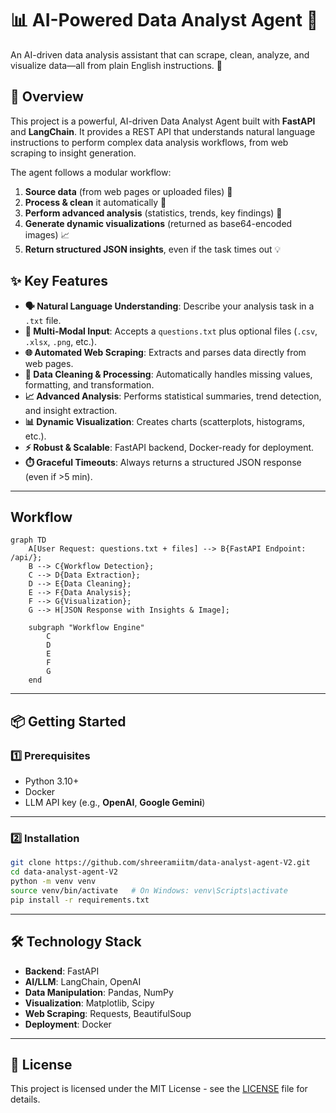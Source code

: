 # 📊 AI-Powered Data Analyst Agent 🤖

[](https://opensource.org/licenses/MIT)

An AI-driven data analysis assistant that can scrape, clean, analyze, and visualize data—all from plain English instructions. 📝

## 🚀 Overview

This project is a powerful, AI-driven Data Analyst Agent built with **FastAPI** and **LangChain**. It provides a REST API that understands natural language instructions to perform complex data analysis workflows, from web scraping to insight generation.

The agent follows a modular workflow:

1.  **Source data** (from web pages or uploaded files) 📂
2.  **Process & clean** it automatically 🧹
3.  **Perform advanced analysis** (statistics, trends, key findings) 🧠
4.  **Generate dynamic visualizations** (returned as base64-encoded images) 📈
5.  **Return structured JSON insights**, even if the task times out 💡

## ✨ Key Features

  * **🗣️ Natural Language Understanding**: Describe your analysis task in a `.txt` file.
  * **📂 Multi-Modal Input**: Accepts a `questions.txt` plus optional files (`.csv`, `.xlsx`, `.png`, etc.).
  * **🌐 Automated Web Scraping**: Extracts and parses data directly from web pages.
  * **🧹 Data Cleaning & Processing**: Automatically handles missing values, formatting, and transformation.
  * **📈 Advanced Analysis**: Performs statistical summaries, trend detection, and insight extraction.
  * **📊 Dynamic Visualization**: Creates charts (scatterplots, histograms, etc.).
  * **⚡ Robust & Scalable**: FastAPI backend, Docker-ready for deployment.
  * **⏱️ Graceful Timeouts**: Always returns a structured JSON response (even if \>5 min).

-----

## Workflow

```mermaid
graph TD
    A[User Request: questions.txt + files] --> B{FastAPI Endpoint: /api/};
    B --> C{Workflow Detection};
    C --> D{Data Extraction};
    D --> E{Data Cleaning};
    E --> F{Data Analysis};
    F --> G{Visualization};
    G --> H[JSON Response with Insights & Image];

    subgraph "Workflow Engine"
        C
        D
        E
        F
        G
    end
```

-----

## 📦 Getting Started

### 1️⃣ Prerequisites

  * Python 3.10+
  * Docker
  * LLM API key (e.g., **OpenAI**, **Google Gemini**)

-----

### 2️⃣ Installation

```bash
git clone https://github.com/shreeramiitm/data-analyst-agent-V2.git
cd data-analyst-agent-V2
python -m venv venv
source venv/bin/activate   # On Windows: venv\Scripts\activate
pip install -r requirements.txt
```

-----

## 🛠️ Technology Stack

  * **Backend**: FastAPI
  * **AI/LLM**: LangChain, OpenAI
  * **Data Manipulation**: Pandas, NumPy
  * **Visualization**: Matplotlib, Scipy
  * **Web Scraping**: Requests, BeautifulSoup
  * **Deployment**: Docker

-----

## 📜 License

This project is licensed under the MIT License - see the [LICENSE](https://www.google.com/search?q=LICENSE) file for details.
